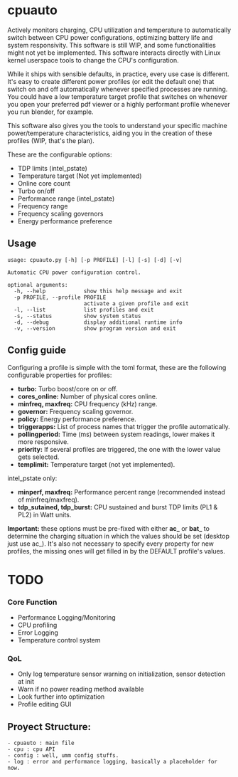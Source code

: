# cpuauto

Actively monitors charging, CPU utilization and temperature to automatically switch between CPU power configurations, optimizing battery life and system responsivity. This software is still WIP, and some functionalities might not yet be implemented. This software interacts directly with Linux kernel userspace tools to change the CPU's configuration.

While it ships with sensible defaults, in practice, every use case is different. It's easy to create different power profiles (or edit the default one) that switch on and off automatically whenever specified processes are running. You could have a low temperature target profile that switches on whenever you open your preferred pdf viewer or a highly performant profile whenever you run blender, for example.

This software also gives you the tools to understand your specific machine power/temperature characteristics, aiding you in the creation of these profiles (WIP, that's the plan).

These are the configurable options:
- TDP limits (intel_pstate)
- Temperature target (Not yet implemented)
- Online core count
- Turbo on/off
- Performance range (intel_pstate)
- Frequency range
- Frequency scaling governors
- Energy performance preference


## Usage
```
usage: cpuauto.py [-h] [-p PROFILE] [-l] [-s] [-d] [-v]

Automatic CPU power configuration control.

optional arguments:
  -h, --help            show this help message and exit
  -p PROFILE, --profile PROFILE
                        activate a given profile and exit
  -l, --list            list profiles and exit
  -s, --status          show system status
  -d, --debug           display additional runtime info
  -v, --version         show program version and exit
```

## Config guide
Configuring a profile is simple with the toml format, these are the following configurable properties for profiles:

- **turbo:** Turbo boost/core on or off.
- **cores_online:** Number of physical cores online.
- **minfreq, maxfreq:** CPU frequency (kHz) range.
- **governor:** Frequency scaling governor.
- **policy:** Energy performance preference.
- **triggerapps:** List of process names that trigger the profile automatically.
- **pollingperiod:** Time (ms) between system readings, lower makes it more responsive.
- **priority:** If several profiles are triggered, the one with the lower value gets selected.
- **templimit:** Temperature target (not yet implemented).

intel_pstate only:
- **minperf, maxfreq:** Performance percent range (recommended instead of minfreq/maxfreq). 
- **tdp_sutained, tdp_burst:** CPU sustained and burst TDP limits (PL1 & PL2) in Watt units.


**Important:** these options must be pre-fixed with either **ac_** or **bat_** to determine the charging situation in which the values should be set (desktop just use ac_). It's also not necessary to specify every property for new profiles, the missing ones will get filled in by the DEFAULT profile's values.


# TODO

### Core Function
- Performance Logging/Monitoring
- CPU profiling
- Error Logging
- Temperature control system

### QoL
- Only log temperature sensor warning on initialization, sensor detection at init
- Warn if no power reading method available
- Look further into optimization
- Profile editing GUI

## Proyect Structure:
    - cpuauto : main file
    - cpu : cpu API
    - config : well, umm config stuffs.
    - log : error and performance logging, basically a placeholder for now.
